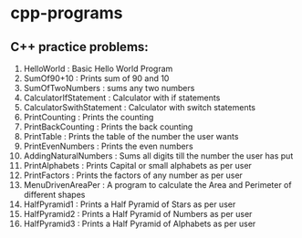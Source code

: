 # cpp-programs

<h2>C++ practice problems:</h2>

1. HelloWorld : Basic Hello World Program
2. SumOf90+10 : Prints sum of 90 and 10
3. SumOfTwoNumbers : sums any two numbers
4. CalculatorIfStatement : Calculator with if statements
5. CalculatorSwithStatement : Calculator with switch statements
6. PrintCounting : Prints the counting
7. PrintBackCounting : Prints the back counting
8. PrintTable : Prints the table of the number the user wants
9. PrintEvenNumbers : Prints the even numbers
10. AddingNaturalNumbers : Sums all digits till the number the user has put
11. PrintAlphabets : Prints Capital or small alphabets as per user
12. PrintFactors : Prints the factors of any number as per user
13. MenuDrivenAreaPer : A program to calculate the Area and Perimeter of different shapes
14. HalfPyramid1 : Prints a Half Pyramid of Stars as per user
15. HalfPyramid2 : Prints a Half Pyramid of Numbers as per user
16. HalfPyramid3 : Prints a Half Pyramid of Alphabets as per user